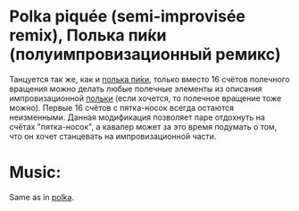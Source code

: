 Polka piquée (semi-improvisée remix), Полька пи́ки (полуимпровизационный ремикс)
================================
Танцуется так же, как и [полька пи́ки](polka-piquee.md), только вместо 16 счётов полечного вращения можно делать любые полечные элементы из описания импровизационной [польки](polka.md) (если хочется, то полечное вращение тоже можно). Первые 16 счётов с пятка-носок всегда остаются неизменными. Данная модификация позволяет паре отдохнуть на счётах "пятка-носок", а кавалер может за это время подумать о том, что он хочет станцевать на импровизационной части.

Music:
======
Same as in [polka](polka.md).
